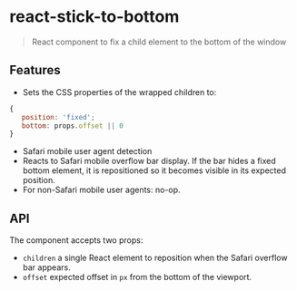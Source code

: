 # react-stick-to-bottom
> React component to fix a child element to the bottom of the window

## Features
- Sets the CSS properties of the wrapped children to:
```javascript
{
   position: 'fixed';
   bottom: props.offset || 0
}
```
- Safari mobile user agent detection
- Reacts to Safari mobile overflow bar display. If the bar hides a fixed bottom element, 
it is repositioned so it becomes visible in its expected position.
- For non-Safari mobile user agents: no-op.

## API
The component accepts two props:
- `children` a single React element to reposition when the Safari overflow bar appears. 
- `offset` expected offset in `px` from the bottom of the viewport.
